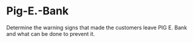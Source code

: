 # Pig-E.-Bank
Determine the warning signs that made the customers leave PIG E. Bank and what can be done to prevent it.

